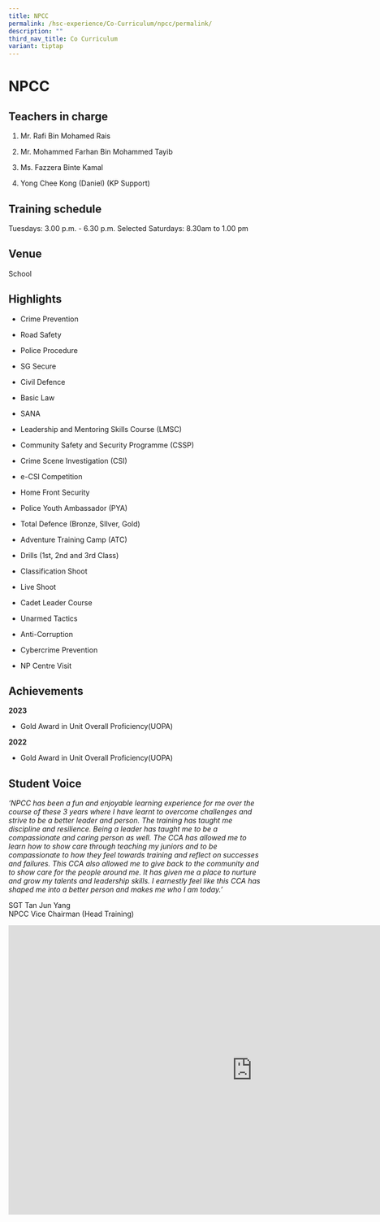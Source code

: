```yaml
---
title: NPCC
permalink: /hsc-experience/Co-Curriculum/npcc/permalink/
description: ""
third_nav_title: Co Curriculum
variant: tiptap
---
```

<h1>NPCC</h1><h2>Teachers in charge</h2><ol data-tight="true" class="tight"><li><p>Mr. Rafi Bin Mohamed Rais</p></li><li><p>Mr. Mohammed Farhan Bin Mohammed Tayib</p></li><li><p>Ms. Fazzera Binte Kamal</p></li><li><p>Yong Chee Kong (Daniel) (KP Support)</p></li></ol><h2>Training schedule</h2><p>Tuesdays: 3.00 p.m. - 6.30 p.m. Selected Saturdays: 8.30am to 1.00 pm</p><h2>Venue</h2><p>School</p><h2>Highlights</h2><ul data-tight="true" class="tight"><li><p>Crime Prevention</p></li><li><p>Road Safety</p></li><li><p>Police Procedure</p></li><li><p>SG Secure</p></li><li><p>Civil Defence</p></li><li><p>Basic Law</p></li><li><p>SANA</p></li><li><p>Leadership and Mentoring Skills Course (LMSC)</p></li><li><p>Community Safety and Security Programme (CSSP)</p></li><li><p>Crime Scene Investigation (CSI)</p></li><li><p>e-CSI Competition</p></li><li><p>Home Front Security</p></li><li><p>Police Youth Ambassador (PYA)</p></li><li><p>Total Defence (Bronze, SIlver, Gold)</p></li><li><p>Adventure Training Camp (ATC)</p></li><li><p>Drills (1st, 2nd and 3rd Class)</p></li><li><p>Classification Shoot</p></li><li><p>Live Shoot</p></li><li><p>Cadet Leader Course</p></li><li><p>Unarmed Tactics</p></li><li><p>Anti-Corruption</p></li><li><p>Cybercrime Prevention</p></li><li><p>NP Centre Visit</p></li></ul><h2>Achievements</h2><p><strong>2023</strong></p><ul data-tight="true" class="tight"><li><p>Gold Award in Unit Overall Proficiency(UOPA)</p></li></ul><p><strong>2022</strong></p><ul data-tight="true" class="tight"><li><p>Gold Award in Unit Overall Proficiency(UOPA)</p></li></ul><h2>Student Voice</h2><p><em>‘NPCC has been a fun and enjoyable learning experience for me over the course of these 3 years where I have learnt to overcome challenges and strive to be a better leader and person. The training has taught me discipline and resilience. Being a leader has taught me to be a compassionate and caring person as well. The CCA has allowed me to learn how to show care through teaching my juniors and to be compassionate to how they feel towards training and reflect on successes and failures. This CCA also allowed me to give back to the community and to show care for the people around me. It has given me a place to nurture and grow my talents and leadership skills. I earnestly feel like this CCA has shaped me into a better person and makes me who I am today.’</em></p><p>SGT Tan Jun Yang<br>NPCC Vice Chairman (Head Training)</p><div class="iframe-wrapper"><iframe height="569" width="960" allowfullscreen="true" frameborder="0" src="https://docs.google.com/presentation/d/e/2PACX-1vSB2Z1NPA1f1FvqA7e9fc85JGoZvpvq8XvNqKi2HMZgMuVL8NAm_PtQXEWp6PJ62gnyCN95JUCOVxAD/embed?start=false&amp;loop=false&amp;delayms=3000"></iframe></div><p></p>